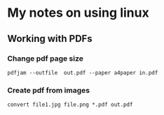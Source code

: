 # My notes on using linux

## Working with PDFs

### Change pdf page size

```
pdfjam --outfile  out.pdf --paper a4paper in.pdf
```

### Create pdf from images

```
convert file1.jpg file.png *.pdf out.pdf
```
